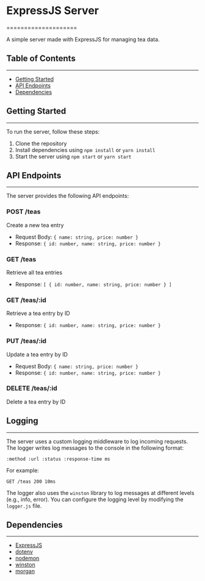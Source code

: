 # ExpressJS Server
====================

A simple server made with ExpressJS for managing tea data.

## Table of Contents
-----------------

* [Getting Started](#getting-started)
* [API Endpoints](#api-endpoints)
* [Dependencies](#dependencies)

## Getting Started
---------------

To run the server, follow these steps:

1. Clone the repository
2. Install dependencies using `npm install` or `yarn install`
3. Start the server using `npm start` or `yarn start`

## API Endpoints
--------------

The server provides the following API endpoints:

### POST /teas

Create a new tea entry

* Request Body: `{ name: string, price: number }`
* Response: `{ id: number, name: string, price: number }`

### GET /teas

Retrieve all tea entries

* Response: `[ { id: number, name: string, price: number } ]`

### GET /teas/:id

Retrieve a tea entry by ID

* Response: `{ id: number, name: string, price: number }`

### PUT /teas/:id

Update a tea entry by ID

* Request Body: `{ name: string, price: number }`
* Response: `{ id: number, name: string, price: number }`

### DELETE /teas/:id

Delete a tea entry by ID

## Logging
--------

The server uses a custom logging middleware to log incoming requests. The logger writes log messages to the console in the following format:

`:method :url :status :response-time ms`

For example:

`GET /teas 200 10ms`

The logger also uses the `winston` library to log messages at different levels (e.g., info, error). You can configure the logging level by modifying the `logger.js` file.


## Dependencies
------------

* [ExpressJS](https://expressjs.com/)
* [dotenv](https://www.npmjs.com/package/dotenv)
* [nodemon](https://www.npmjs.com/package/nodemon)
* [winston](https://www.npmjs.com/package/winston)
* [morgan](https://www.npmjs.com/package/morgan)
